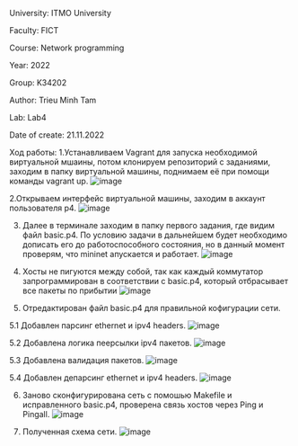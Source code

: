 University: ITMO University

Faculty: FICT

Course: Network programming

Year: 2022

Group: K34202

Author: Trieu Minh Tam

Lab: Lab4

Date of create: 21.11.2022

Ход работы:
1.Устанавливаем Vagrant для запуска необходимой виртуальной мшаины, потом клонируем репозиторий с заданиями, заходим в папку виртуальной машины, поднимаем её при помощи команды vagrant up.
![image](https://user-images.githubusercontent.com/87965299/204160886-ebce9f91-305b-4f18-ae90-e5030af04031.png)

2.Открываем интерфейс виртуальной машины, заходим в аккаунт пользователя p4.
![image](https://user-images.githubusercontent.com/87965299/204160782-8e06bb6f-1835-4f3a-8f9d-37388cffdbbf.png)

3. Далее в терминале заходим в папку первого задания, где видим файл basic.p4. По условию задачи в дальнейшем будет необходимо дописать его до работоспособного состояния, но в данный момент проверям, что mininet апускается и работает.
![image](https://user-images.githubusercontent.com/87965299/204161057-9e3e8371-dc7a-420b-af06-8333dbe1b965.png)

4. Хосты не пигуются между собой, так как каждый коммутатор запрограммирован в соответствии с basic.p4, который отбрасывает все пакеты по прибытии
![image](https://user-images.githubusercontent.com/87965299/204161709-759d9310-1d12-4a1c-94d7-87fa2bf7a84e.png)

5. Отредактирован файл basic.p4 для правильной кофигурации сети.
  
  5.1 Добавлен парсинг ethernet и ipv4 headers.
  ![image](https://user-images.githubusercontent.com/87965299/204162145-50dcf339-b1f8-4be4-ab38-acb89b019894.png)
  
  5.2 Добавлена логика пеерсылки ipv4 пакетов.
  ![image](https://user-images.githubusercontent.com/87965299/204162170-e66ad688-1949-41b1-bde2-e0b8c745a787.png)
  
  5.3 Добавлена валидация пакетов.
  ![image](https://user-images.githubusercontent.com/87965299/204162194-db02a0b6-23d8-4811-ad26-580a97f40d54.png)
  
  5.4 Добавлен депарсинг ethernet и ipv4 headers.
  ![image](https://user-images.githubusercontent.com/87965299/204162230-a50b01d9-111f-4287-8d90-aa32bad0306c.png)

6. Заново сконфигурирована сеть с помошью Makefile и исправленного basic.p4, проверена связь хостов через Ping и Pingall.
![image](https://user-images.githubusercontent.com/87965299/204162257-affd17b0-72a3-4438-8f7e-adb039c1d8cc.png)

7. Полученная схема сети.
![image](https://user-images.githubusercontent.com/87965299/204162340-9cf664a1-1e66-41a3-9058-5589c283120e.png)


